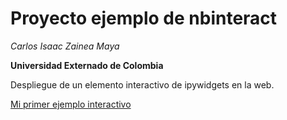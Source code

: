 # Proyecto ejemplo de nbinteract

*Carlos Isaac Zainea Maya*

**Universidad Externado de Colombia**

Despliegue de un elemento interactivo de ipywidgets en la web.

[Mi primer ejemplo interactivo](Ejemplo1.html)

